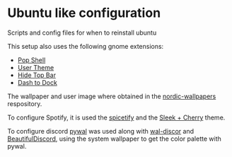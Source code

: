 # Ubuntu like configuration

Scripts and config files for when to reinstall ubuntu

This setup also uses the following gnome extensions:
- [Pop Shell](https://github.com/pop-os/shell)
- [User Theme](https://extensions.gnome.org/extension/19/user-themes/)
- [Hide Top Bar](https://extensions.gnome.org/extension/545/hide-top-bar/)
- [Dash to Dock](https://extensions.gnome.org/extension/307/dash-to-dock/)

The wallpaper and user image where obtained in the [nordic-wallpapers](https://github.com/linuxdotexe/nordic-wallpapers) respository.

To configure Spotify, it is used the [spicetify](https://github.com/khanhas/spicetify-cli) and the [Sleek + Cherry](https://github.com/morpheusthewhite/spicetify-themes/tree/master/Sleek) theme.

To configure discord [pywal](https://github.com/dylanaraps/pywal) was used along with [wal-discor](https://github.com/guglicap/wal-discord) and [BeautifulDiscord](https://github.com/leovoel/BeautifulDiscord), using the system wallpaper to get the color palette with pywal.
